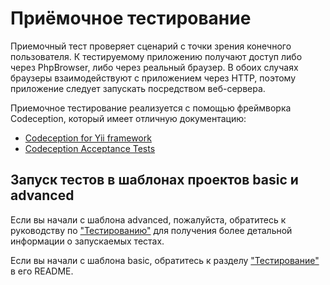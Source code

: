 Приёмочное тестирование
=======================

Приемочный тест проверяет сценарий с точки зрения конечного пользователя. К тестируемому приложению получают доступ либо через PhpBrowser, либо через реальный браузер. В обоих случаях браузеры взаимодействуют с приложением через HTTP, поэтому приложение следует запускать посредством веб-сервера. 

Приемочное тестирование реализуется с помощью фреймворка Codeception, который имеет отличную документацию:

- [Codeception for Yii framework](http://codeception.com/for/yii)
- [Codeception Acceptance Tests](http://codeception.com/docs/03-AcceptanceTests)

Запуск тестов в шаблонах проектов basic и advanced
--------------------------------------------------

Если вы начали с шаблона advanced, пожалуйста, обратитесь к руководству по ["Тестированию"](https://github.com/yiisoft/yii2-app-advanced/blob/master/docs/guide/start-testing.md) для получения более детальной информации о запускаемых тестах.  

Если вы начали с шаблона basic, обратитесь к разделу ["Тестирование"](https://github.com/yiisoft/yii2-app-basic/blob/master/README.md#testing) в его README.
